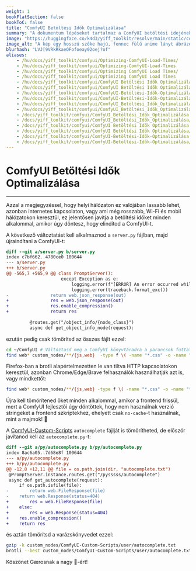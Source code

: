 ```yaml
---
weight: 1
bookFlatSection: false
bookToC: false
title: "ComfyUI Betöltési Idők Optimalizálása"
summary: "A dokumentum lépéseket tartalmaz a ComfyUI betöltési idejének optimalizálásához a szerver szkriptben történő tömörítés engedélyezésével és a fájlok gzip és brotli tömörítésével."
image: "https://huggingface.co/k4d3/yiff_toolkit/resolve/main/static/comfyui/make_it_fast.png"
image_alt: "A kép egy hosszú szőke hajú, fennec fülű anime lányt ábrázol, aki egy havas tájon fut keresztül. A jelenet nappal játszódik, az ég sötétkékből fehérbe megy át. A karakter mozgás közben van megörökítve, egyik lába a földet érinti, a másik mögötte van felemelve, mozgást sugallva. Fehér csíkok jelzik a sebességet vagy az elsuhanó szelet. Az előtérben havas foltok láthatók az egyenetlen talajon, a háttérben tűlevelű fák sziluettjei rajzolódnak ki az égen."
blurhash: "LVJ[9VRkRkaeOFofoeay02oej?of"
aliases:
    - /hu/docs/yiff_toolkit/comfyui/Optimizing-ComfyUI-Load-Times/
    - /hu/docs/yiff_toolkit/comfyui/Optimizing-ComfyUI-Load-Times
    - /hu/docs/yiff_toolkit/comfyui/Optimizing ComfyUI Load Times/
    - /hu/docs/yiff_toolkit/comfyui/Optimizing ComfyUI Load Times
    - /hu/docs/yiff_toolkit/comfyui/ComfyUI Betöltési Idők Optimalizálása
    - /hu/docs/yiff_toolkit/comfyui/ComfyUI Betöltési Idők Optimalizálása/
    - /hu/docs/yiff_toolkit/comfyui/ComfyUI-Betöltési-Idők-Optimalizálása
    - /hu/docs/yiff_toolkit/comfyui/ComfyUI-Betöltési-Idők-Optimalizálása/
    - /hu/docs/yiff_toolkit/comfyui/ComfyUI_Betöltési_Idők_Optimalizálása
    - /hu/docs/yiff_toolkit/comfyui/ComfyUI_Betöltési_Idők_Optimalizálása/
    - /docs/yiff_toolkit/comfyui/ComfyUI_Betöltési_Idők_Optimalizálása
    - /docs/yiff_toolkit/comfyui/ComfyUI_Betöltési_Idők_Optimalizálása/
    - /docs/yiff_toolkit/comfyui/ComfyUI Betöltési Idők Optimalizálása
    - /docs/yiff_toolkit/comfyui/ComfyUI Betöltési Idők Optimalizálása/
    - /docs/yiff_toolkit/comfyui/ComfyUI-Betöltési-Idők-Optimalizálása
    - /docs/yiff_toolkit/comfyui/ComfyUI-Betöltési-Idők-Optimalizálása/
---
```


<!--markdownlint-disable MD025 MD033 -->

# ComfyUI Betöltési Idők Optimalizálása

---

Azzal a megjegyzéssel, hogy helyi hálózaton ez valójában lassabb lehet, azonban internetes kapcsolaton, vagy ami még rosszabb, Wi-Fi és mobil hálózatokon keresztül, ez jelentősen javítja a betöltési időket minden alkalommal, amikor úgy döntesz, hogy elindítod a ComfyUI-t.

A következő változtatást kell alkalmaznod a `server.py` fájlban, majd újraindítani a ComfyUI-t:

```diff
diff --git a/server.py b/server.py
index c7bf662..4780ce0 100644
--- a/server.py
+++ b/server.py
@@ -565,7 +565,9 @@ class PromptServer():
                     except Exception as e:
                         logging.error(f"[ERROR] An error occurred while retrieving information for the '{x}' node.")
                         logging.error(traceback.format_exc())
-                return web.json_response(out)
+                res = web.json_response(out)
+                res.enable_compression()
+                return res
 
         @routes.get("/object_info/{node_class}")
         async def get_object_info_node(request):
```

ezután pedig csak tömörítsd az összes fájlt ezzel:

```bash
cd ~/ComfyUI # Változtasd meg a ComfyUI könyvtáradra a parancsok futtatásához.
find web* custom_nodes/**/{js,web}  -type f \( -name "*.css" -o -name "*.html" -o -name "*.js" -o -name "*.json" \) ! -name "*.gz" ! -name "*.br" ! -name "*.zst" -print0 | xargs -0 -P $(nproc) -I {} bash -c '[[ ! -f "{}.gz" ]] && gzip -k "{}"'
```

Firefox-ban a brotli alapértelmezetten le van tiltva HTTP kapcsolatokon keresztül, azonban Chrome/Edge/Brave felhasználók használhatják azt is, vagy mindkettőt:

```bash
find web* custom_nodes/**/{js,web} -type f \( -name "*.css" -o -name "*.html" -o -name "*.js" -o -name "*.json" \)  -print0 | xargs -0 -P $(nproc) -I {} bash -c '[[ ! -f "{}.br" ]] && brotli --best "{}"'
```

<!--
Egy nap az [aiohttp](https://docs.aiohttp.org/en/stable/index.html) támogatni fogja a zstd-t, és akkor talán ez is releváns lesz:

```bash
find web* custom_nodes/**/{js,web} -type f \( -name "*.css" -o -name "*.html" -o -name "*.js" -o -name "*.json" \)  -print0 | xargs -0 -P $(nproc) -I {} bash -c '[[ ! -f "{}.zst" ]] && zstd -19 -q "{}"'
```
-->

Újra kell tömörítened őket minden alkalommal, amikor a frontend frissül, mert a ComfyUI fejlesztői úgy döntöttek, hogy nem használnak verzió stringeket a frontend szkriptekhez, ehelyett csak `no-cache`-t használnak, mint a majmok! 🐺

A [ComfyUI-Custom-Scripts](/docs/yiff_toolkit/comfyui/custom_nodes/ComfyUI-Custom-Scripts/) `autocomplete` fájlját is tömörítheted, de először javítanod kell az `autocomplete.py`-t:

```diff
diff --git a/py/autocomplete.py b/py/autocomplete.py
index 8ac6a05..7d68e8f 100644
--- a/py/autocomplete.py
+++ b/py/autocomplete.py
@@ -12,8 +12,11 @@ file = os.path.join(dir, "autocomplete.txt")
 @PromptServer.instance.routes.get("/pysssss/autocomplete")
 async def get_autocomplete(request):
     if os.path.isfile(file):
-        return web.FileResponse(file)
-    return web.Response(status=404)
+        res = web.FileResponse(file)
+    else:
+        res = web.Response(status=404)
+    res.enable_compression()
+    return res
```

és aztán tömörítsd a varázskönyvedet ezzel:

```bash
gzip -k custom_nodes/ComfyUI-Custom-Scripts/user/autocomplete.txt
brotli --best custom_nodes/ComfyUI-Custom-Scripts/user/autocomplete.txt
```

Köszönet Gærosnak a nagy 🧠-ért!

